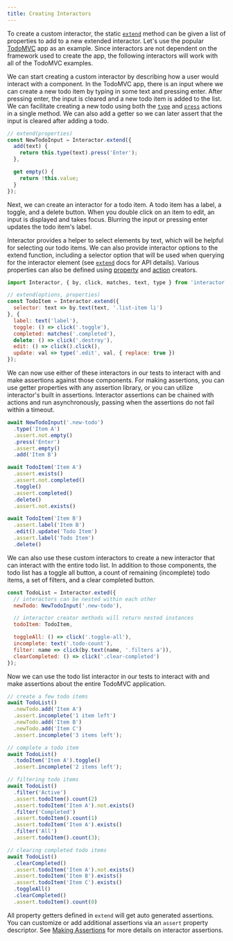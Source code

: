 ```yaml
---
title: Creating Interactors
---
```


To create a custom interactor, the static [`extend`](/api/extend) method can be given a list of
properties to add to a new extended interactor. Let's use the popular [TodoMVC](https://todomvc.com)
app as an example. Since interactors are not dependent on the framework used to create the app, the
following interactors will work with all of the TodoMVC examples.

We can start creating a custom interactor by describing how a user would interact with a
component. In the TodoMVC app, there is an input where we can create a new todo item by typing in
some text and pressing enter. After pressing enter, the input is cleared and a new todo item is
added to the list. We can facilitate creating a new todo using both the [`type`](/actions/type) and
[`press`](/actions/press) actions in a single method. We can also add a getter so we can later
assert that the input is cleared after adding a todo.

``` javascript
// extend(properties)
const NewTodoInput = Interactor.extend({
  add(text) {
    return this.type(text).press('Enter');
  },

  get empty() {
    return !this.value;
  }
});
```

Next, we can create an interactor for a todo item. A todo item has a label, a toggle, and a delete
button. When you double click on an item to edit, an input is displayed and takes focus. Blurring
the input or pressing enter updates the todo item's label.

Interactor provides a helper to select elements by text, which will be helpful for selecting our
todo items. We can also provide interactor options to the extend function, including a selector
option that will be used when querying for the interactor element (see [`extend`](/api/extend) docs
for API details). Various properties can also be defined using [property](/properties) and
[action](/actions) creators.

``` javascript
import Interactor, { by, click, matches, text, type } from 'interactor.js';

// extend(options, properties)
const TodoItem = Interactor.extend({
  selector: text => by.text(text, '.list-item li')
}, {
  label: text('label'),
  toggle: () => click('.toggle'),
  completed: matches('.completed'),
  delete: () => click('.destroy'),
  edit: () => click().click(),
  update: val => type('.edit', val, { replace: true })
});
```

We can now use either of these interactors in our tests to interact with and make assertions against
those components. For making assertions, you can use getter properties with any assertion library,
or you can utilize interactor's built in assertions. Interactor assertions can be chained with
actions and run asynchronously, passing when the assertions do not fail within a timeout.

``` javascript
await NewTodoInput('.new-todo')
  .type('Item A')
  .assert.not.empty()
  .press('Enter')
  .assert.empty()
  .add('Item B')

await TodoItem('Item A')
  .assert.exists()
  .assert.not.completed()
  .toggle()
  .assert.completed()
  .delete()
  .assert.not.exists()

await TodoItem('Item B')
  .assert.label('Item B')
  .edit().update('Todo Item')
  .assert.label('Todo Item')
  .delete()
```

We can also use these custom interactors to create a new interactor that can interact with the
entire todo list. In addition to those components, the todo list has a toggle all button, a count of
remaining (incomplete) todo items, a set of filters, and a clear completed button.

``` javascript
const TodoList = Interactor.exted({
  // interactors can be nested within each other
  newTodo: NewTodoInput('.new-todo'),

  // interactor creator methods will return nested instances
  todoItem: TodoItem,

  toggleAll: () => click('.toggle-all'),
  incomplete: text('.todo-count'),
  filter: name => click(by.text(name, '.filters a')),
  clearCompleted: () => click('.clear-completed')
});
```

Now we can use the todo list interactor in our tests to interact with and make assertions about the
entire TodoMVC application.

``` javascript
// create a few todo items
await TodoList()
  .newTodo.add('Item A')
  .assert.incomplete('1 item left')
  .newTodo.add('Item B')
  .newTodo.add('Item C')
  .assert.incomplete('3 items left');

// complete a todo item
await TodoList()
  .todoItem('Item A').toggle()
  .assert.incomplete('2 items left');

// filtering todo items
await TodoList()
  .filter('Active')
  .assert.todoItem().count(2)
  .assert.todoItem('Item A').not.exists()
  .filter('Completed')
  .assert.todoItem().count(1)
  .assert.todoItem('Item A').exists()
  .filter('All')
  .assert.todoItem().count(3);

// clearing completed todo items
await TodoList()
  .clearCompleted()
  .assert.todoItem('Item A').not.exists()
  .assert.todoItem('Item B').exists()
  .assert.todoItem('Item C').exists()
  .toggleAll()
  .clearCompleted()
  .assert.todoItem().count(0)
```

All property getters defined in `extend` will get auto generated assertions. You can customize or
add additional assertions via an `assert` property descriptor. See [Making
Assertions](/making-assertions) for more details on interactor assertions.

